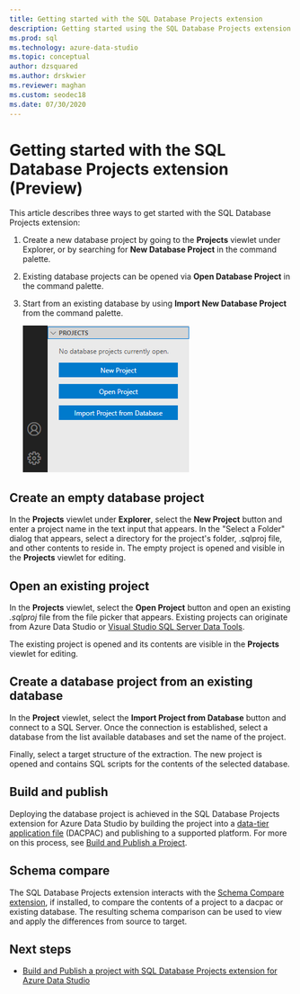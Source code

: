 ```yaml
---
title: Getting started with the SQL Database Projects extension
description: Getting started using the SQL Database Projects extension for Azure Data Studio
ms.prod: sql
ms.technology: azure-data-studio
ms.topic: conceptual
author: dzsquared
ms.author: drskwier
ms.reviewer: maghan
ms.custom: seodec18
ms.date: 07/30/2020
---
```


# Getting started with the SQL Database Projects extension (Preview)

This article describes three ways to get started with the SQL Database Projects extension:

1. Create a new database project by going to the **Projects** viewlet under Explorer, or by searching for **New Database Project** in the command palette.
2. Existing database projects can be opened via **Open Database Project** in the command palette.
3. Start from an existing database by using **Import New Database Project** from the command palette.

    ![New viewlet](media/extensions/sql-database-projects-extension/projects-viewlet.png)

## Create an empty database project

In the **Projects** viewlet under **Explorer**, select the **New Project** button and enter a project name in the text input that appears.  In the "Select a Folder" dialog that appears, select a directory for the project's folder, .sqlproj file, and other contents to reside in.
The empty project is opened and visible in the **Projects** viewlet for editing.

## Open an existing project

In the **Projects** viewlet, select the **Open Project** button and open an existing *.sqlproj* file from the file picker that appears. Existing projects can originate from Azure Data Studio or [Visual Studio SQL Server Data Tools](../ssdt/sql-server-data-tools.md).

The existing project is opened and its contents are visible in the **Projects** viewlet for editing.

## Create a database project from an existing database

In the **Project** viewlet, select the **Import Project from Database** button and connect to a SQL Server.  Once the connection is established, select a database from the list available databases and set the name of the project.

Finally, select a target structure of the extraction.  The new project is opened and contains SQL scripts for the contents of the selected database.

## Build and publish

Deploying the database project is achieved in the SQL Database Projects extension for Azure Data Studio by building the project into a [data-tier application file](../relational-databases/data-tier-applications/data-tier-applications.md) (DACPAC) and publishing to a supported platform. For more on this process, see [Build and Publish a Project](sql-database-project-extension-build.md).

## Schema compare

The SQL Database Projects extension interacts with the [Schema Compare extension](schema-compare-extension.md), if installed, to compare the contents of a project to a dacpac or existing database.  The resulting schema comparison can be used to view and apply the differences from source to target.

## Next steps

- [Build and Publish a project with SQL Database Projects extension for Azure Data Studio](sql-database-project-extension-build.md)